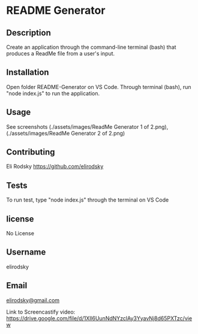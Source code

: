 # README Generator
## Description
Create an application through the command-line terminal (bash) that produces a ReadMe file from a user's input.
## Installation
Open folder README-Generator on VS Code.  Through terminal (bash), run "node index.js" to run the application.
## Usage
See screenshots (./assets/images/ReadMe Generator 1 of 2.png), (./assets/images/ReadMe Generator 2 of 2.png)
## Contributing
Eli Rodsky https://github.com/elirodsky
## Tests
To run test, type "node index.js" through the terminal on VS Code
## license
No License
## Username
elirodsky
## Email
elirodsky@gmail.com

Link to Screencastify video: https://drive.google.com/file/d/1Xll6UunNdNYzclAy3YyavNj8d65PXTzc/view
